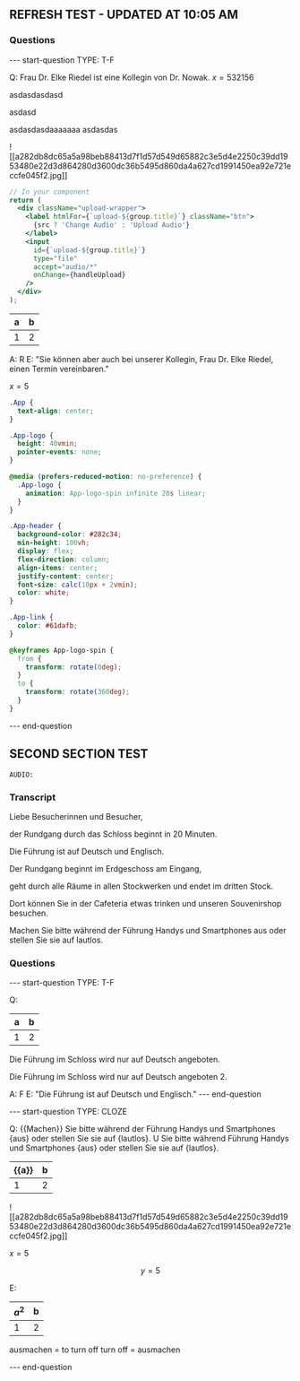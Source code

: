 ## REFRESH TEST - UPDATED AT 10:05 AM

### Questions

--- start-question
TYPE: T-F

Q: Frau Dr. Elke Riedel ist eine Kollegin von Dr. Nowak. $x=5$32156

asdasdasdasd

asdasd

asdasdasdaaaaaaa asdasdas

![[a282db8dc65a5a98beb88413d7f1d57d549d65882c3e5d4e2250c39dd1953480e22d3d864280d3600dc36b5495d860da4a627cd1991450ea92e721eccfe045f2.jpg]]

```jsx
// In your component
return (
  <div className="upload-wrapper">
    <label htmlFor={`upload-${group.title}`} className="btn">
      {src ? 'Change Audio' : 'Upload Audio'}
    </label>
    <input
      id={`upload-${group.title}`}
      type="file"
      accept="audio/*"
      onChange={handleUpload}
    />
  </div>
);


```

| a   | b   |
| --- | --- |
| 1   | 2   |

A: R
E: "Sie können aber auch bei unserer Kollegin, Frau Dr. Elke Riedel, einen Termin vereinbaren."

$x=5$
```css
.App {
  text-align: center;
}

.App-logo {
  height: 40vmin;
  pointer-events: none;
}

@media (prefers-reduced-motion: no-preference) {
  .App-logo {
    animation: App-logo-spin infinite 20s linear;
  }
}

.App-header {
  background-color: #282c34;
  min-height: 100vh;
  display: flex;
  flex-direction: column;
  align-items: center;
  justify-content: center;
  font-size: calc(10px + 2vmin);
  color: white;
}

.App-link {
  color: #61dafb;
}

@keyframes App-logo-spin {
  from {
    transform: rotate(0deg);
  }
  to {
    transform: rotate(360deg);
  }
}
```

--- end-question


## SECOND SECTION TEST

```
AUDIO:
```

### Transcript

Liebe Besucherinnen und Besucher,

der Rundgang durch das Schloss beginnt in 20 Minuten.

Die Führung ist auf Deutsch und Englisch.

Der Rundgang beginnt im Erdgeschoss am Eingang,

geht durch alle Räume in allen Stockwerken und endet im dritten Stock.

Dort können Sie in der Cafeteria etwas trinken und unseren Souvenirshop besuchen.

Machen Sie bitte während der Führung Handys und Smartphones aus oder stellen Sie sie auf lautlos.

### Questions

--- start-question
TYPE: T-F

Q: 

| a   | b   |
| --- | --- |
| 1   | 2   |


Die Führung im Schloss wird nur auf Deutsch angeboten.

Die Führung im Schloss wird nur auf Deutsch angeboten 2.

A: F
E: "Die Führung ist auf Deutsch und Englisch."
--- end-question

--- start-question
TYPE: CLOZE

Q: 
{{Machen}} Sie bitte während der Führung Handys und Smartphones {aus} oder stellen Sie sie auf {lautlos}.
U Sie bitte während Führung Handys und Smartphones {aus} oder stellen Sie sie auf {lautlos}.

| {{a}}   | b   |
| --- | --- |
| 1   | 2   |

![[a282db8dc65a5a98beb88413d7f1d57d549d65882c3e5d4e2250c39dd1953480e22d3d864280d3600dc36b5495d860da4a627cd1991450ea92e721eccfe045f2.jpg]]


$x=5$

$$y=5$$


E:

| $a^2$  | b  |
| --- | --- |
| 1   | 2   |

ausmachen = to turn off
turn off = ausmachen

--- end-question